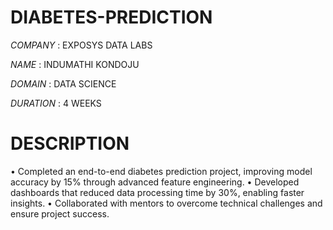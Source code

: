 # DIABETES-PREDICTION

*COMPANY* : EXPOSYS DATA LABS

*NAME* : INDUMATHI KONDOJU

*DOMAIN* : DATA SCIENCE

*DURATION* : 4 WEEKS

# DESCRIPTION #
• Completed an end-to-end diabetes prediction project, improving model accuracy by 15% through advanced feature
engineering.
• Developed dashboards that reduced data processing time by 30%, enabling faster insights.
• Collaborated with mentors to overcome technical challenges and ensure project success.
